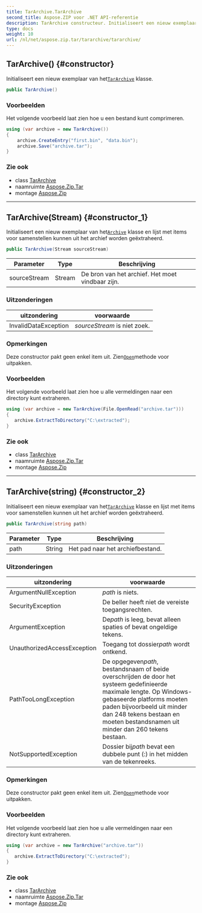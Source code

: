 ```yaml
---
title: TarArchive.TarArchive
second_title: Aspose.ZIP voor .NET API-referentie
description: TarArchive constructeur. Initialiseert een nieuw exemplaar van hetTarArchive klasse.
type: docs
weight: 10
url: /nl/net/aspose.zip.tar/tararchive/tararchive/
---
```

## TarArchive() {#constructor}

Initialiseert een nieuw exemplaar van het[`TarArchive`](../) klasse.

```csharp
public TarArchive()
```

### Voorbeelden

Het volgende voorbeeld laat zien hoe u een bestand kunt comprimeren.

```csharp
using (var archive = new TarArchive())
{
    archive.CreateEntry("first.bin", "data.bin");
    archive.Save("archive.tar");
}
```

### Zie ook

* class [TarArchive](../)
* naamruimte [Aspose.Zip.Tar](../../tararchive/)
* montage [Aspose.Zip](../../../)

---

## TarArchive(Stream) {#constructor_1}

Initialiseert een nieuw exemplaar van het[`Archive`](../../../aspose.zip/archive/) klasse en lijst met items voor samenstellen kunnen uit het archief worden geëxtraheerd.

```csharp
public TarArchive(Stream sourceStream)
```

| Parameter | Type | Beschrijving |
| --- | --- | --- |
| sourceStream | Stream | De bron van het archief. Het moet vindbaar zijn. |

### Uitzonderingen

| uitzondering | voorwaarde |
| --- | --- |
| InvalidDataException | *sourceStream* is niet zoek. |

### Opmerkingen

Deze constructor pakt geen enkel item uit. Zien[`Open`](../../tarentry/open/)methode voor uitpakken.

### Voorbeelden

Het volgende voorbeeld laat zien hoe u alle vermeldingen naar een directory kunt extraheren.

```csharp
using (var archive = new TarArchive(File.OpenRead("archive.tar")))
{ 
   archive.ExtractToDirectory("C:\extracted");
}
```

### Zie ook

* class [TarArchive](../)
* naamruimte [Aspose.Zip.Tar](../../tararchive/)
* montage [Aspose.Zip](../../../)

---

## TarArchive(string) {#constructor_2}

Initialiseert een nieuw exemplaar van het[`TarArchive`](../) klasse en lijst met items voor samenstellen kunnen uit het archief worden geëxtraheerd.

```csharp
public TarArchive(string path)
```

| Parameter | Type | Beschrijving |
| --- | --- | --- |
| path | String | Het pad naar het archiefbestand. |

### Uitzonderingen

| uitzondering | voorwaarde |
| --- | --- |
| ArgumentNullException | *path* is niets. |
| SecurityException | De beller heeft niet de vereiste toegangsrechten. |
| ArgumentException | De*path* is leeg, bevat alleen spaties of bevat ongeldige tekens. |
| UnauthorizedAccessException | Toegang tot dossier*path* wordt ontkend. |
| PathTooLongException | De opgegeven*path*, bestandsnaam of beide overschrijden de door het systeem gedefinieerde maximale lengte. Op Windows-gebaseerde platforms moeten paden bijvoorbeeld uit minder dan 248 tekens bestaan en moeten bestandsnamen uit minder dan 260 tekens bestaan. |
| NotSupportedException | Dossier bij*path* bevat een dubbele punt (:) in het midden van de tekenreeks. |

### Opmerkingen

Deze constructor pakt geen enkel item uit. Zien[`Open`](../../tarentry/open/)methode voor uitpakken.

### Voorbeelden

Het volgende voorbeeld laat zien hoe u alle vermeldingen naar een directory kunt extraheren.

```csharp
using (var archive = new TarArchive("archive.tar")) 
{ 
   archive.ExtractToDirectory("C:\extracted");
}
```

### Zie ook

* class [TarArchive](../)
* naamruimte [Aspose.Zip.Tar](../../tararchive/)
* montage [Aspose.Zip](../../../)


